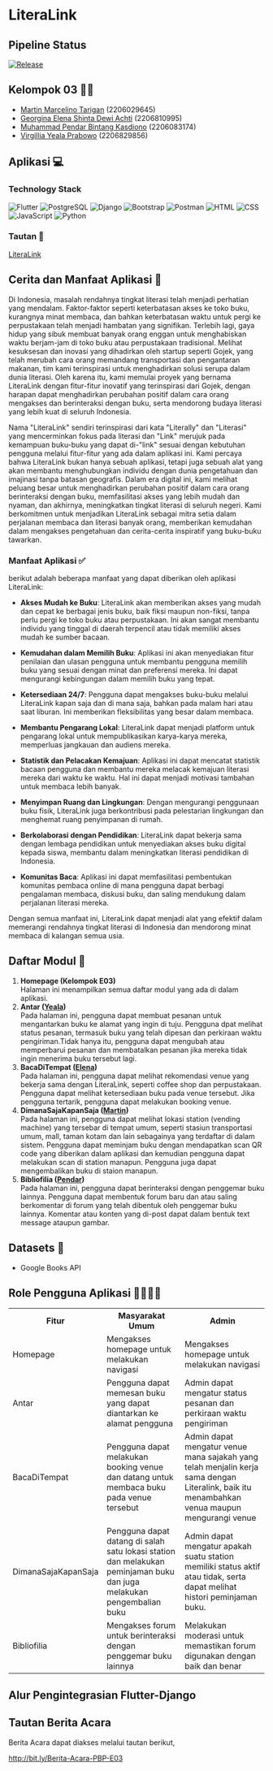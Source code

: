 # LiteraLink

## Pipeline Status
[![Release](https://github.com/LiteraLink/LiteraLink/actions/workflows/pbp-deploy.yml/badge.svg)](https://github.com/LiteraLink/LiteraLink/actions/workflows/pbp-deploy.yml)

## Kelompok 03 👨‍💻
- [Martin Marcelino Tarigan](https://github.com/MartinTarigan) (2206029645)
- [Georgina Elena Shinta Dewi Achti](https://github.com/georginaelena) (2206810995)
- [Muhammad Pendar Bintang Kasdiono](https://github.com/Pebintk) (2206083174)
- [Virgillia Yeala Prabowo](https://github.com/VirgilliaYeala) (2206829856)

## Aplikasi 💻
### Technology Stack
![Flutter](https://img.shields.io/badge/Flutter-%2302569B.svg?style=for-the-badge&logo=Flutter&logoColor=white)
![PostgreSQL](https://img.shields.io/badge/PostgreSQL-316192?style=for-the-badge&logo=postgresql&logoColor=white)
![Django](https://img.shields.io/badge/Django-092E20?style=for-the-badge&logo=django&logoColor=green)
![Bootstrap](https://img.shields.io/badge/Bootstrap-563D7C?style=for-the-badge&logo=bootstrap&logoColor=white)
![Postman](https://img.shields.io/badge/Postman-FF6C37?style=for-the-badge&logo=Postman&logoColor=white)
![HTML](https://img.shields.io/badge/HTML5-E34F26?style=for-the-badge&logo=html5&logoColor=white)
![CSS](https://img.shields.io/badge/CSS3-1572B6?style=for-the-badge&logo=css3&logoColor=white)
![JavaScript](https://img.shields.io/badge/JavaScript-323330?style=for-the-badge&logo=javascript&logoColor=F7DF1E)
![Python](https://img.shields.io/badge/Python-FFD43B?style=for-the-badge&logo=python&logoColor=blue)

### Tautan 🔗
[LiteraLink](http://literalink-e03-tk.pbp.cs.ui.ac.id/)

## Cerita dan Manfaat Aplikasi 📙
Di Indonesia, masalah rendahnya tingkat literasi telah menjadi perhatian yang mendalam. Faktor-faktor seperti keterbatasan akses ke toko buku, kurangnya minat membaca, dan bahkan keterbatasan waktu untuk pergi ke perpustakaan telah menjadi hambatan yang signifikan. Terlebih lagi, gaya hidup yang sibuk membuat banyak orang enggan untuk menghabiskan waktu berjam-jam di toko buku atau perpustakaan tradisional. Melihat kesuksesan dan inovasi yang dihadirkan oleh startup seperti Gojek, yang telah merubah cara orang memandang transportasi dan pengantaran makanan, tim kami terinspirasi untuk menghadirkan solusi serupa dalam dunia literasi. Oleh karena itu, kami memulai proyek yang bernama LiteraLink dengan fitur-fitur inovatif yang terinspirasi dari Gojek, dengan harapan dapat menghadirkan perubahan positif dalam cara orang mengakses dan berinteraksi dengan buku, serta mendorong budaya literasi yang lebih kuat di seluruh Indonesia.

Nama "LiteraLink" sendiri terinspirasi dari kata "Literally" dan "Literasi" yang mencerminkan fokus pada literasi dan "Link" merujuk pada kemampuan buku-buku yang dapat di-"link" sesuai dengan kebutuhan pengguna melalui fitur-fitur yang ada dalam aplikasi ini. Kami percaya bahwa LiteraLink bukan hanya sebuah aplikasi, tetapi juga sebuah alat yang akan membantu menghubungkan individu dengan dunia pengetahuan dan imajinasi tanpa batasan geografis. Dalam era digital ini, kami melihat peluang besar untuk menghadirkan perubahan positif dalam cara orang berinteraksi dengan buku, memfasilitasi akses yang lebih mudah dan nyaman, dan akhirnya, meningkatkan tingkat literasi di seluruh negeri. Kami berkomitmen untuk menjadikan LiteraLink sebagai mitra setia dalam perjalanan membaca dan literasi banyak orang, memberikan kemudahan dalam mengakses pengetahuan dan cerita-cerita inspiratif yang buku-buku tawarkan.

### <b>Manfaat Aplikasi ✅</b><br/>
berikut adalah beberapa manfaat yang dapat diberikan oleh aplikasi LiteraLink:

- **Akses Mudah ke Buku**: LiteraLink akan memberikan akses yang mudah dan cepat ke berbagai jenis buku, baik fiksi maupun non-fiksi, tanpa perlu pergi ke toko buku atau perpustakaan. Ini akan sangat membantu individu yang tinggal di daerah terpencil atau tidak memiliki akses mudah ke sumber bacaan.

- **Kemudahan dalam Memilih Buku**: Aplikasi ini akan menyediakan fitur penilaian dan ulasan pengguna untuk membantu pengguna memilih buku yang sesuai dengan minat dan preferensi mereka. Ini dapat mengurangi kebingungan dalam memilih buku yang tepat.

- **Ketersediaan 24/7**: Pengguna dapat mengakses buku-buku melalui LiteraLink kapan saja dan di mana saja, bahkan pada malam hari atau saat liburan. Ini memberikan fleksibilitas yang besar dalam membaca.

- **Membantu Pengarang Lokal**: LiteraLink dapat menjadi platform untuk pengarang lokal untuk mempublikasikan karya-karya mereka, memperluas jangkauan dan audiens mereka.

- **Statistik dan Pelacakan Kemajuan**: Aplikasi ini dapat mencatat statistik bacaan pengguna dan membantu mereka melacak kemajuan literasi mereka dari waktu ke waktu. Hal ini dapat menjadi motivasi tambahan untuk membaca lebih banyak.

- **Menyimpan Ruang dan Lingkungan**: Dengan mengurangi penggunaan buku fisik, LiteraLink juga berkontribusi pada pelestarian lingkungan dan menghemat ruang penyimpanan di rumah.

- **Berkolaborasi dengan Pendidikan**: LiteraLink dapat bekerja sama dengan lembaga pendidikan untuk menyediakan akses buku digital kepada siswa, membantu dalam meningkatkan literasi pendidikan di Indonesia.

- **Komunitas Baca**: Aplikasi ini dapat memfasilitasi pembentukan komunitas pembaca online di mana pengguna dapat berbagi pengalaman membaca, diskusi buku, dan saling mendukung dalam perjalanan literasi mereka.

Dengan semua manfaat ini, LiteraLink dapat menjadi alat yang efektif dalam memerangi rendahnya tingkat literasi di Indonesia dan mendorong minat membaca di kalangan semua usia.

## Daftar Modul 📂
1.  <b>Homepage (Kelompok E03)</b><br/>
    Halaman ini menampilkan semua daftar modul yang ada di dalam aplikasi.
1.  <b>Antar ([Yeala](https://github.com/VirgilliaYeala))</b><br/>
    Pada halaman ini, pengguna dapat membuat pesanan untuk mengantarkan buku ke alamat yang ingin di tuju. Pengguna dpat melihat status pesanan, termasuk buku yang telah dipesan dan perkiraan waktu pengiriman.Tidak hanya itu, pengguna dapat mengubah atau memperbarui pesanan dan membatalkan pesanan jika mereka tidak ingin menerima buku tersebut lagi.
2.  <b>BacaDiTempat ([Elena](https://github.com/georginaelena))</b><br/>
    Pada halaman ini, pengguna dapat melihat rekomendasi venue yang bekerja sama dengan LiteraLink, seperti coffee shop dan perpustakaan. Pengguna dapat melihat ketersediaan buku pada venue tersebut. Jika pengguna tertarik, pengguna dapat melakukan booking venue.
3.  <b>DimanaSajaKapanSaja ([Martin](https://github.com/MartinTarigan))</b><br/>
    Pada halaman ini, pengguna dapat melihat lokasi station (vending machine) yang tersebar di tempat umum, seperti stasiun transportasi umum, mall, taman kotam dan lain sebagainya yang terdaftar di dalam sistem. Pengguna dapat meminjam buku dengan mendapatkan scan QR code yang diberikan dalam aplikasi dan kemudian pengguna dapat melakukan scan di station manapun. Pengguna juga dapat mengembalikan buku di staion manapun.
4.  <b>Bibliofilia ([Pendar](https://github.com/Pebintk))</b><br/>
    Pada halaman ini, pengguna dapat berinteraksi dengan penggemar buku lainnya. Pengguna dapat membentuk  forum baru dan atau saling berkomentar di forum yang telah dibentuk oleh penggemar buku lainnya. Komentar atau konten yang di-post dapat dalam bentuk text message ataupun gambar.

## Datasets 💾
- Google Books API

## Role Pengguna Aplikasi 👨‍👩‍👧‍👦

<div>
    <table>
      <tr>
        <th>Fitur</th>
        <th>Masyarakat Umum</th>
        <th>Admin</th>
      </tr>
      <tr>
        <td>Homepage</td>
        <td>Mengakses homepage untuk melakukan navigasi</td>
        <td>Mengakses homepage untuk melakukan navigasi</td>
      </tr>
      <tr>
        <td>Antar</td>
        <td>Pengguna dapat memesan buku yang dapat diantarkan ke alamat pengguna</td>
        <td>Admin dapat mengatur status pesanan dan perkiraan waktu pengiriman</td>
      </tr>
      <tr>
        <td>BacaDiTempat</td>
        <td>Pengguna dapat melakukan booking venue dan datang untuk membaca buku pada venue tersebut</td>
        <td>Admin dapat mengatur venue mana sajakah yang telah menjalin kerja sama dengan Literalink, baik itu menambahkan venua maupun mengurangi venue</td>
      </tr>
      <tr>
        <td>DimanaSajaKapanSaja</td>
        <td>Pengguna dapat datang di salah satu lokasi station dan melakukan peminjaman buku dan juga melakukan pengembalian buku</td>
        <td>Admin dapat mengatur apakah suatu station memiliki status aktif atau tidak, serta dapat melihat histori peminjaman buku.</td>
      </tr>
      <tr>
        <td>Bibliofilia</td>
        <td>Mengakses forum untuk berinteraksi dengan penggemar buku lainnya</td>
        <td>Melakukan moderasi untuk memastikan forum digunakan dengan baik dan benar</td>
      </tr>
    </table>
  </div>
 
 ## Alur Pengintegrasian Flutter-Django

 ## Tautan Berita Acara

 Berita Acara dapat diakses melalui tautan berikut,

 http://bit.ly/Berita-Acara-PBP-E03 